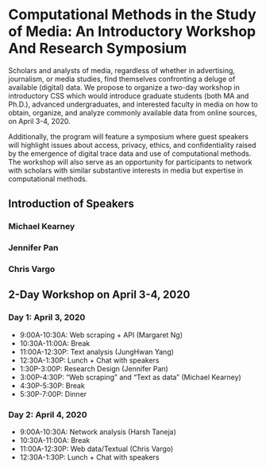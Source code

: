 # Computational Methods in the Study of Media: An Introductory Workshop And Research Symposium

Scholars and analysts of media, regardless of whether in advertising, journalism, or media studies, find themselves confronting a deluge of available (digital) data. We propose to organize a two-day workshop in introductory CSS which would introduce graduate students (both MA and Ph.D.), advanced undergraduates, and interested faculty in media on how to obtain, organize, and analyze commonly available data from online sources, on April 3-4, 2020.

Additionally, the program will feature a symposium where guest speakers will highlight issues about access, privacy, ethics, and confidentiality raised by the emergence of digital trace data and use of computational methods. The workshop will also serve as an opportunity for participants to network with scholars with similar substantive interests in media but expertise in computational methods.


## Introduction of Speakers 
### Michael Kearney

### Jennifer Pan

### Chris Vargo


## 2-Day Workshop on April 3-4, 2020
### Day 1: April 3, 2020 

* 9:00A-10:30A: Web scraping + API (Margaret Ng) 
* 10:30A-11:00A: Break
* 11:00A-12:30P: Text analysis (JungHwan Yang)
* 12:30A-1:30P: Lunch + Chat with speakers
* 1:30P-3:00P: Research Design (Jennifer Pan)
* 3:00P-4:30P: “Web scraping” and “Text as data” (Michael Kearney)
* 4:30P-5:30P: Break
* 5:30P-7:00P: Dinner

### Day 2: April 4, 2020  

* 9:00A-10:30A: Network analysis (Harsh Taneja)
* 10:30A-11:00A: Break
* 11:00A-12:30P: Web data/Textual (Chris Vargo)
* 12:30A-1:30P: Lunch + Chat with speakers

